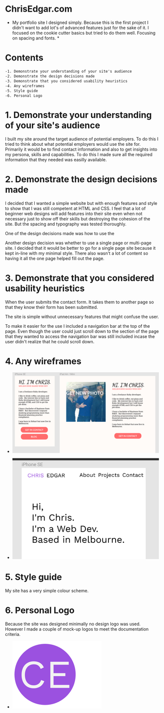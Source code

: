 # ChrisEdgar.com
* My portfolio site I designed simply.  Because this is the first project I didn't want to add lot's of advanced features just for the sake of it.  I focused on the cookie cutter basics but tried to do them well.  Focusing on spacing and fonts. *

# Contents
	-1. Demonstrate your understanding of your site's audience
	-2. Demonstrate the design decisions made
	-3. Demonstrate that you considered usability heuristics
	-4. Any wireframes
	-5. Style guide
	-6. Personal Logo



# 1. Demonstrate your understanding of your site's audience

I built my site around the target audience of potential employers.  To do this I tried to think about what potential employers would use the site for.  Primarily it would be to find contact information and also to get insights into my persona, skills and capabilities.  To do this I made sure all the required information that they needed was easilly available.

# 2. Demonstrate the design decisions made

I decided that I wanted a simple website but with enough features and style to show that I was still competent at HTML and CSS.  I feel that a lot of beginner web designs will add features into their site even when not necessary just to show off their skills but destroying the cohesion of the site.  But the spacing and typography was tested thoroughly.

One of the design decisions made was how to use the 

Another design decision was whether to use a single page or multi-page site.  I decided that it would be better to go for a single page site because it kept in-line with my minimal style.  There also wasn't a lot of content so having it all the one page helped fill out the page.

# 3. Demonstrate that you considered usability heuristics

When the user submits the contact form.  It takes them to another page so that they know their form has been submitted.

The site is simple without unnecessary features that might confuse the user.

To make it easier for the use I included a navigation bar at the top of the page.  Even though the user could just scroll down to the section of the page that they wanted to access the navigation bar was still included incase the user didn't realize that he could scroll down.

# 4. Any wireframes

-  ![](documentation/design1.PNG)

-  ![](documentation/design2.PNG)


# 5. Style guide

 My site has a very simple colour scheme.

# 6. Personal Logo

Because the site was designed minimally no design logo was used.  However I made a couple of mock-up logos to meet the documentation criteria.

-  ![](documentation/logo.PNG)
